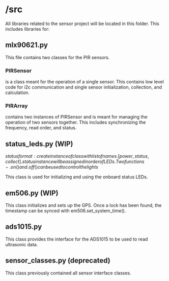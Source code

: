 #  /src

All libraries related to the sensor project will be located in this folder. This includes libraries for:


## mlx90621.py

This file contains two classes for the PIR sensors.

### PIRSensor

is a class meant for the operation of a single sensor. This contains low level code for i2c communication and single sensor initialization, collection, and calculation.

### PIRArray

contains two instances of PIRSensor and is meant for managing the operation of two sensors together. This includes synchronizing the frequency, read order, and status.

## status_leds.py (WIP)

$status format: create instance of class with list of names. [power, status, collect]. status instance will be assigned in order of LEDs. Two functions - .on() and .off() can be used to control the lights$

This class is used for initializing and using the onboard status LEDs.

## em506.py (WIP)

This class initializes and sets up the GPS. Once a lock has been found, the timestamp can be synced with em506.set_system_time().

## ads1015.py

This class provides the interface for the ADS1015 to be used to read ultrasonic data.

## sensor_classes.py (deprecated)

This class previously contained all sensor interface classes.
